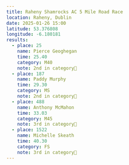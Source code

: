 ```yaml
---
title: Raheny Shamrocks AC 5 Mile Road Race
location: Raheny, Dublin
date: 2025-01-26 15:00
latitude: 53.376808
longitude: -6.180181
results:
  - place: 25
    name: Pierce Geoghegan
    time: 25.40
    category: M40
    note: 2nd in category🥈
  - place: 187
    name: Paddy Murphy
    time: 29.30
    category: MS
    note: 2nd in category🥈
  - place: 488
    name: Anthony McMahon
    time: 33.03
    category: M45
    note: 3rd in category🥉
  - place: 1522
    name: Michelle Skeath
    time: 40.30
    category: FS
    note: 3rd in category🥉
---
```

